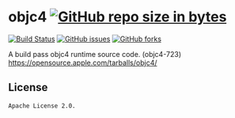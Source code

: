 # objc4 [![GitHub repo size in bytes](https://img.shields.io/github/repo-size/oneofai/objc4.svg)](https://github.com/oneofai/objc4)

[![Build Status](https://travis-ci.org/oneofai/objc4.svg?branch=master)](https://travis-ci.org/oneofai/objc4) [![GitHub issues](https://img.shields.io/github/issues/oneofai/objc4.svg)](https://github.com/oneofai/objc4/issues) [![GitHub forks](https://img.shields.io/github/forks/oneofai/objc4.svg)](https://github.com/oneofai/objc4/network) 

A build pass objc4 runtime source code. (objc4-723) https://opensource.apple.com/tarballs/objc4/

## License
```
Apache License 2.0.

